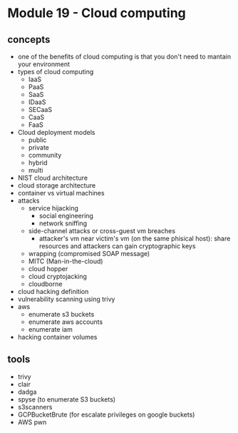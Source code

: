 # Module 19 - Cloud computing

## concepts
- one of the benefits of cloud computing is that you don't need to mantain your environment
- types of cloud computing
    - IaaS
    - PaaS
    - SaaS
    - IDaaS
    - SECaaS
    - CaaS
    - FaaS
- Cloud deployment models
    - public
    - private
    - community
    - hybrid
    - multi
- NIST cloud architecture
- cloud storage architecture
- container vs virtual machines
- attacks
    - service hijacking
        - social engineering
        - network sniffing
    - side-channel attacks or cross-guest vm breaches
        - attacker's vm near victim's vm (on the same phisical host): share resources and attackers can gain cryptographic keys
    - wrapping (compromised SOAP message)
    - MITC (Man-in-the-cloud)
    - cloud hopper
    - cloud cryptojacking
    - cloudborne
- cloud hacking definition
- vulnerability scanning using trivy
- aws
    - enumerate s3 buckets
    - enumerate aws accounts
    - enumerate iam
- hacking container volumes

## tools
- trivy
- clair
- dadga
- spyse (to enumerate S3 buckets)
- s3scanners
- GCPBucketBrute (for escalate privileges on google buckets)
- AWS pwn